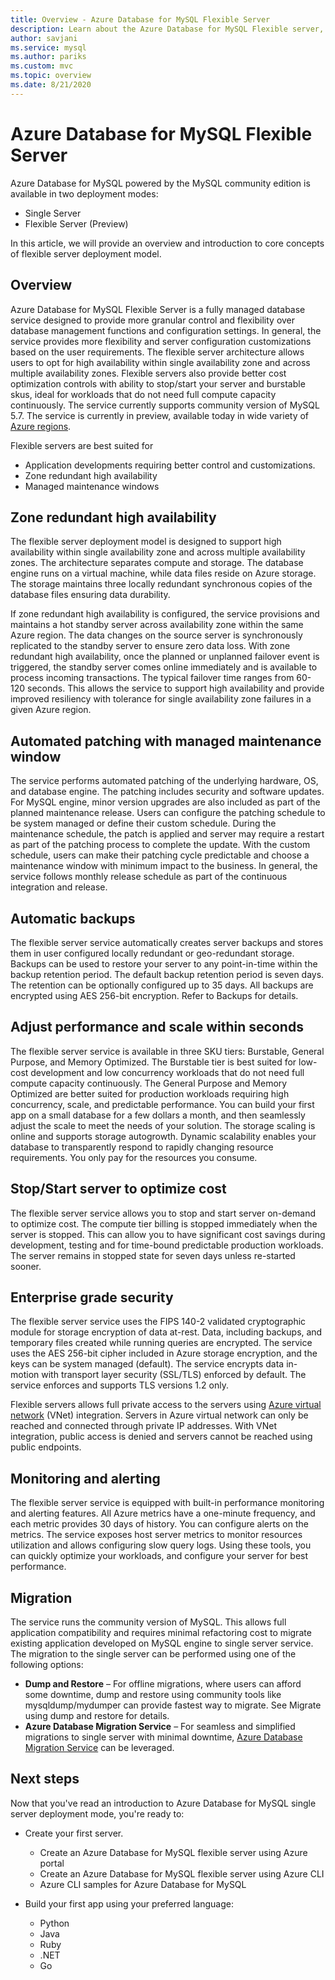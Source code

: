 ```yaml
---
title: Overview - Azure Database for MySQL Flexible Server
description: Learn about the Azure Database for MySQL Flexible server, a relational database service in the Microsoft cloud based on the MySQL Community Edition.
author: savjani
ms.service: mysql
ms.author: pariks
ms.custom: mvc
ms.topic: overview
ms.date: 8/21/2020
---
```

# Azure Database for MySQL Flexible Server

Azure Database for MySQL powered by the MySQL community edition is available in two deployment modes:
- Single Server 
- Flexible Server (Preview)

In this article, we will provide an overview and introduction to core concepts of flexible server deployment model. 

## Overview

Azure Database for MySQL Flexible Server is a fully managed database service designed to provide more granular control and flexibility over database management functions and configuration settings. In general, the service provides more flexibility and server configuration customizations based on the user requirements. The flexible server architecture allows users to opt for high availability within single availability zone and across multiple availability zones. Flexible servers also provide better cost optimization controls with ability to stop/start your server and burstable skus, ideal for workloads that do not need full compute capacity continuously. The service currently supports community version of MySQL 5.7. The service is currently in preview, available today in wide variety of [Azure regions](https://azure.microsoft.com/global-infrastructure/services/).

Flexible servers are best suited for 
- Application developments requiring better control and customizations.
- Zone redundant high availability
- Managed maintenance windows

## Zone redundant high availability

The flexible server deployment model is designed to support high availability within single availability zone and across multiple availability zones. The architecture separates compute and storage. The database engine runs on a virtual machine, while data files reside on Azure storage. The storage maintains three locally redundant synchronous copies of the database files ensuring data durability. 

If zone redundant high availability is configured, the service provisions and maintains a hot standby server across availability zone within the same Azure region. The data changes on the source server is synchronously replicated to the standby server to ensure zero data loss. With zone redundant high availability, once the planned or unplanned failover event is triggered, the standby server comes online immediately and is available to process incoming transactions. The typical failover time ranges from 60-120 seconds. This allows the service to support high availability and provide improved resiliency with tolerance for single availability zone failures in a given Azure region. 

## Automated patching with managed maintenance window

The service performs automated patching of the underlying hardware, OS, and database engine. The patching includes security and software updates. For MySQL engine, minor version upgrades are also included as part of the planned maintenance release. Users can configure the patching schedule to be system managed or define their custom schedule. During the maintenance schedule, the patch is applied and server may require a restart as part of the patching process to complete the update. With the custom schedule, users can make their patching cycle predictable and choose a maintenance window with minimum impact to the business. In general, the service follows monthly release schedule as part of the continuous integration and release. 

## Automatic backups

The flexible server service automatically creates server backups and stores them in user configured locally redundant or geo-redundant storage. Backups can be used to restore your server to any point-in-time within the backup retention period. The default backup retention period is seven days. The retention can be optionally configured up to 35 days. All backups are encrypted using AES 256-bit encryption. Refer to Backups for details.

## Adjust performance and scale within seconds

The flexible server service is available in three SKU tiers: Burstable, General Purpose, and Memory Optimized. The Burstable tier is best suited for low-cost development and low concurrency workloads that do not need full compute capacity continuously. The General Purpose and Memory Optimized are better suited for production workloads requiring high concurrency, scale, and predictable performance. You can build your first app on a small database for a few dollars a month, and then seamlessly adjust the scale to meet the needs of your solution. The storage scaling is online and supports storage autogrowth. Dynamic scalability enables your database to transparently respond to rapidly changing resource requirements. You only pay for the resources you consume. 

## Stop/Start server to optimize cost

The flexible server service allows you to stop and start server on-demand to optimize cost. The compute tier billing is stopped immediately when the server is stopped. This can allow you to have significant cost savings during development, testing and for time-bound predictable production workloads. The server remains in stopped state for seven days unless re-started sooner. 

## Enterprise grade security

The flexible server service uses the FIPS 140-2 validated cryptographic module for storage encryption of data at-rest. Data, including backups, and temporary files created while running queries are encrypted. The service uses the AES 256-bit cipher included in Azure storage encryption, and the keys can be system managed (default). The service encrypts data in-motion with transport layer security (SSL/TLS) enforced by default. The service enforces and supports TLS versions 1.2 only. 

Flexible servers allows full private access to the servers using [Azure virtual network](https://docs.microsoft.com/azure/virtual-network/virtual-networks-overview) (VNet) integration. Servers in Azure virtual network can only be reached and connected through private IP addresses. With VNet integration, public access is denied and servers cannot be reached using public endpoints. 

## Monitoring and alerting

The flexible server service is equipped with built-in performance monitoring and alerting features. All Azure metrics have a one-minute frequency, and each metric provides 30 days of history. You can configure alerts on the metrics. The service exposes host server metrics to monitor resources utilization and allows configuring slow query logs. Using these tools, you can quickly optimize your workloads, and configure your server for best performance. 

## Migration

The service runs the community version of MySQL. This allows full application compatibility and requires minimal refactoring cost to migrate existing application developed on MySQL engine to single server service. The migration to the single server can be performed using one of the following options:

- **Dump and Restore** – For offline migrations, where users can afford some downtime, dump and restore using community tools like mysqldump/mydumper can provide fastest way to migrate. See Migrate using dump and restore for details. 
- **Azure Database Migration Service** – For seamless and simplified migrations to single server with minimal downtime, [Azure Database Migration Service](https://docs.microsoft.com/azure/dms/tutorial-mysql-azure-mysql-online) can be leveraged. 

## Next steps
Now that you've read an introduction to Azure Database for MySQL single server deployment mode, you're ready to:

- Create your first server. 
  - Create an Azure Database for MySQL flexible server using Azure portal
  - Create an Azure Database for MySQL flexible server using Azure CLI
  - Azure CLI samples for Azure Database for MySQL

- Build your first app using your preferred language:
  - Python
  - Java
  - Ruby
  - .NET
  - Go
